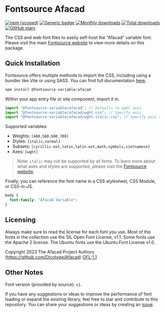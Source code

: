 # Fontsource Afacad

[![npm (scoped)](https://img.shields.io/npm/v/@fontsource-variable/afacad?color=brightgreen)](https://www.npmjs.com/package/@fontsource-variable/afacad) [![Generic badge](https://img.shields.io/badge/fontsource-passing-brightgreen)](https://github.com/fontsource/fontsource) [![Monthly downloads](https://badgen.net/npm/dm/@fontsource-variable/afacad)](https://github.com/fontsource/fontsource) [![Total downloads](https://badgen.net/npm/dt/@fontsource-variable/afacad)](https://github.com/fontsource/fontsource) [![GitHub stars](https://img.shields.io/github/stars/fontsource/fontsource.svg?style=social&label=Star)](https://github.com/fontsource/fontsource/stargazers)

The CSS and web font files to easily self-host the “Afacad” variable font. Please visit the main [Fontsource website](https://fontsource.org/fonts/afacad) to view more details on this package.

## Quick Installation

Fontsource offers multiple methods to import the CSS, including using a bundler like Vite or using SASS. You can find full documentation [here](https://fontsource.org/docs/getting-started/introduction).

```javascript
npm install @fontsource-variable/afacad
```

Within your app entry file or site component, import it in.

```javascript
import "@fontsource-variable/afacad"; // Defaults to wght axis
import "@fontsource-variable/afacad/wght.css"; // Specify axis
import "@fontsource-variable/afacad/wght-italic.css"; // Specify axis and style
```

Supported variables:
- Weights: `[400,500,600,700]`
- Styles: `[italic,normal]`
- Subsets: `[cyrillic-ext,latin,latin-ext,math,symbols,vietnamese]`
- Axes: `[wght]`

> Note: `italic` may not be supported by all fonts. To learn more about what axes and styles are supported, please visit the [Fontsource website](https://fontsource.org/fonts/afacad).

Finally, you can reference the font name in a CSS stylesheet, CSS Module, or CSS-in-JS.

```css
body {
  font-family: "Afacad Variable";
}
```

## Licensing
Always make sure to read the license for each font you use. Most of the fonts in the collection use the SIL Open Font License, v1.1. Some fonts use the Apache 2 license. The Ubuntu fonts use the Ubuntu Font License v1.0.

Copyright 2023 The Afacad Project Authors (https://github.com/Dicotype/Afacad)
[OFL-1.1](http://scripts.sil.org/OFL)

## Other Notes
Font version (provided by source): `v1`.

If you have any suggestions or ideas to improve the performance of font loading or expand the existing library, feel free to star and contribute to this repository. You can share your suggestions or ideas by creating an [issue](https://github.com/fontsource/fontsource/issues).